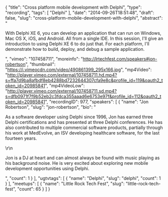 {
  "title": "Cross platform mobile development with Delphi",
  "type": "recording",
  "tags": [
    "Delphi"
  ],
  "date": "2014-09-26T18:51:48",
  "draft": false,
  "slug": "cross-platform-mobile-development-with-delphi",
  "abstract": "<p>With Delphi XE 6, you can develop an application that can run on Windows, Mac OS X, iOS, and Android. All from a single IDE. In this session, I'll give an introduction to using Delphi XE 6 to do just that. For each platform, I'll demonstrate how to build, deploy, and debug a sample application.</p>",
  "vimeo": "107458711",
  "moreinfo": "http://lrtechfest.com/speakers#jon-robertson",
  "thumbnail": "https://i.vimeocdn.com/video/490861399_295x166.jpg",
  "mp4Video": "http://player.vimeo.com/external/107458711.hd.mp4?s=ffa7d9ba8afbdf8eb4288bd7232644307cfa9e8c&profile_id=119&oauth2_token_id=20985841",
  "mp4VideoLow": "http://player.vimeo.com/external/107458711.sd.mp4?s=dfb0971f7f9b52eb2c3fdca355aaad6e6753e97f&profile_id=112&oauth2_token_id=20985841",
  "recordingID": 977,
  "speakers": [
    {
      "name": "Jon Robertson",
      "slug": "jon-robertson",
      "bio": "<p>As a software developer using Delphi since 1996, Jon has earned three Delphi certifications and has presented at three Delphi conferences. He has also contributed to multiple commercial software products, partially through his work at MedEvolve, an ISV developing healthcare software, for the last fourteen years.</p>\r\n<p>Jon is a DJ at heart and can almost always be found with music playing as his background noise. He is very excited about exploring new mobile development opportunities using Delphi.</p>",
      "count": 1
    }
  ],
  "ugtvtags": [
    {
      "name": "Delphi",
      "slug": "delphi",
      "count": 1
    }
  ],
  "meetups": [
    {
      "name": "Little Rock Tech Fest",
      "slug": "little-rock-tech-fest",
      "count": 65
    }
  ]
}